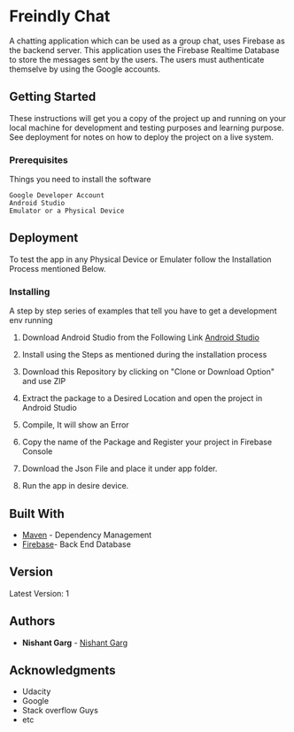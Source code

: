 # Freindly Chat

A chatting application which can be used as a group chat, uses Firebase as the backend server. This application uses the Firebase Realtime Database to store the messages sent by the users. The users must authenticate themselve by using the Google accounts.  

## Getting Started

These instructions will get you a copy of the project up and running on your local machine for development and testing purposes and learning purpose. See deployment for notes on how to deploy the project on a live system.

### Prerequisites

Things you need to install the software

```
Google Developer Account
Android Studio
Emulator or a Physical Device
```

## Deployment

To test the app in any Physical Device or Emulater follow the Installation Process mentioned Below.


### Installing

A step by step series of examples that tell you have to get a development env running

1. Download Android Studio from the Following Link
[Android Studio](https://developer.android.com/studio/index.html)

2. Install using the Steps as mentioned during the installation process

3. Download this Repository by clicking on "Clone or Download Option" and use ZIP

4. Extract the package to a Desired Location and open the project in Android Studio

5. Compile, It will show an Error

6. Copy the name of the Package and Register your project in Firebase Console 

7. Download the Json File and place it under app folder.

8. Run the app in desire device.



## Built With

* [Maven](https://maven.apache.org/) - Dependency Management
* [Firebase](https://firebase.google.com/)- Back End Database

## Version

Latest Version: 1
## Authors

* **Nishant Garg**  - [Nishant Garg](https://github.com/GargNishant)


## Acknowledgments

* Udacity 
* Google
* Stack overflow Guys
* etc
